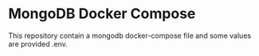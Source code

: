 MongoDB Docker Compose
===

This repository contain a mongodb docker-compose file and some values are provided .env.